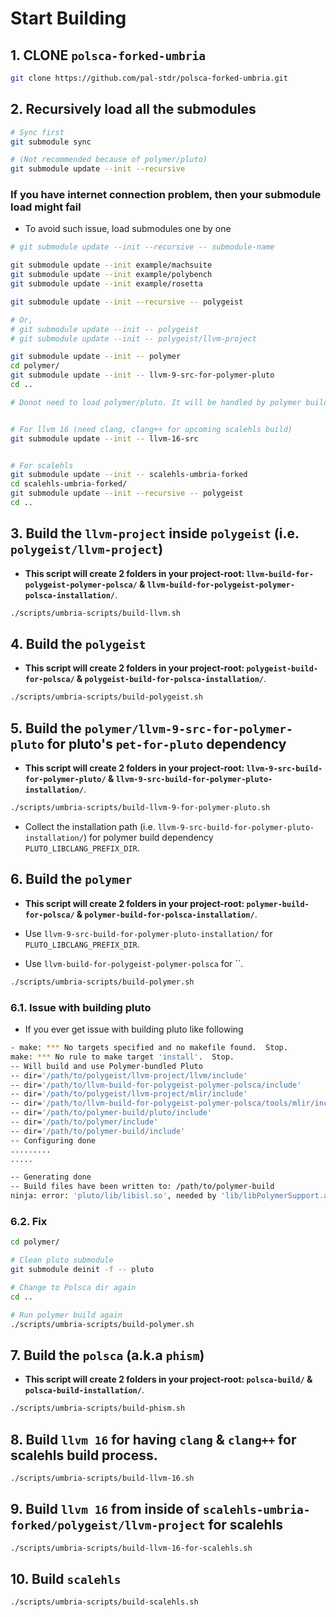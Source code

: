 # Start Building


## 1. CLONE `polsca-forked-umbria`

```sh
git clone https://github.com/pal-stdr/polsca-forked-umbria.git
```


## 2. Recursively load all the submodules

```sh
# Sync first
git submodule sync

# (Not recommended because of polymer/pluto)
git submodule update --init --recursive
```

### If you have internet connection problem, then your submodule load might fail

- To avoid such issue, load submodules one by one

```sh
# git submodule update --init --recursive -- submodule-name

git submodule update --init example/machsuite
git submodule update --init example/polybench
git submodule update --init example/rosetta

git submodule update --init --recursive -- polygeist

# Or,
# git submodule update --init -- polygeist
# git submodule update --init -- polygeist/llvm-project

git submodule update --init -- polymer
cd polymer/
git submodule update --init -- llvm-9-src-for-polymer-pluto
cd ..

# Donot need to load polymer/pluto. It will be handled by polymer build


# For llvm 16 (need clang, clang++ for upcoming scalehls build)
git submodule update --init -- llvm-16-src


# For scalehls
git submodule update --init -- scalehls-umbria-forked
cd scalehls-umbria-forked/
git submodule update --init --recursive -- polygeist
cd ..
```


## 3. Build the `llvm-project` inside `polygeist` (i.e. `polygeist/llvm-project`)

- **This script will create 2 folders in your project-root: `llvm-build-for-polygeist-polymer-polsca/` & `llvm-build-for-polygeist-polymer-polsca-installation/`**.

```sh
./scripts/umbria-scripts/build-llvm.sh
```



## 4. Build the `polygeist`

- **This script will create 2 folders in your project-root: `polygeist-build-for-polsca/` & `polygeist-build-for-polsca-installation/`**.

```sh
./scripts/umbria-scripts/build-polygeist.sh
```



## 5. Build the `polymer/llvm-9-src-for-polymer-pluto` for pluto's `pet-for-pluto` dependency

- **This script will create 2 folders in your project-root: `llvm-9-src-build-for-polymer-pluto/` & `llvm-9-src-build-for-polymer-pluto-installation/`**.

```sh
./scripts/umbria-scripts/build-llvm-9-for-polymer-pluto.sh
```

- Collect the installation path (i.e. `llvm-9-src-build-for-polymer-pluto-installation/`) for polymer build dependency `PLUTO_LIBCLANG_PREFIX_DIR`.



## 6. Build the `polymer`

- **This script will create 2 folders in your project-root: `polymer-build-for-polsca/` & `polymer-build-for-polsca-installation/`**.

- Use `llvm-9-src-build-for-polymer-pluto-installation/` for `PLUTO_LIBCLANG_PREFIX_DIR`.

- Use `llvm-build-for-polygeist-polymer-polsca` for ``.

```sh
./scripts/umbria-scripts/build-polymer.sh
```

### 6.1. Issue with building pluto

- If you ever get issue with building pluto like following

```sh
- make: *** No targets specified and no makefile found.  Stop.
make: *** No rule to make target 'install'.  Stop.
-- Will build and use Polymer-bundled Pluto
-- dir='/path/to/polygeist/llvm-project/llvm/include'
-- dir='/path/to/llvm-build-for-polygeist-polymer-polsca/include'
-- dir='/path/to/polygeist/llvm-project/mlir/include'
-- dir='/path/to/llvm-build-for-polygeist-polymer-polsca/tools/mlir/include'
-- dir='/path/to/polymer-build/pluto/include'
-- dir='/path/to/polymer/include'
-- dir='/path/to/polymer-build/include'
-- Configuring done
.........
.....

-- Generating done
-- Build files have been written to: /path/to/polymer-build
ninja: error: 'pluto/lib/libisl.so', needed by 'lib/libPolymerSupport.a', missing and no known rule to make it

```

### 6.2. Fix

```sh
cd polymer/

# Clean pluto submodule
git submodule deinit -f -- pluto

# Change to Polsca dir again
cd ..

# Run polymer build again
./scripts/umbria-scripts/build-polymer.sh

```



## 7. Build the `polsca` (a.k.a `phism`)

- **This script will create 2 folders in your project-root: `polsca-build/` & `polsca-build-installation/`**.

```sh
./scripts/umbria-scripts/build-phism.sh
```



## 8. Build `llvm 16` for having `clang` & `clang++` for scalehls build process.

```sh
./scripts/umbria-scripts/build-llvm-16.sh
```



## 9. Build `llvm 16` from inside of `scalehls-umbria-forked/polygeist/llvm-project` for scalehls

```sh
./scripts/umbria-scripts/build-llvm-16-for-scalehls.sh
```


## 10. Build `scalehls`

```sh
./scripts/umbria-scripts/build-scalehls.sh
```